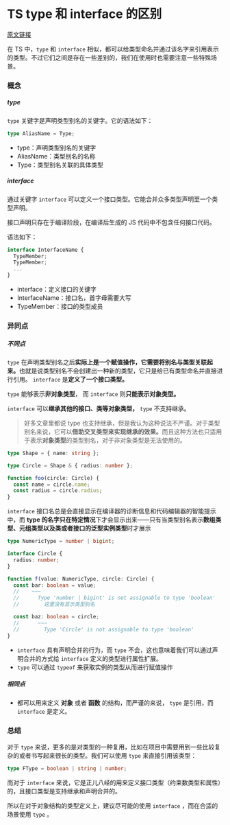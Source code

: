 # TS type 和 interface 的区别

[原文链接](https://blog.csdn.net/qq_42345237/article/details/124895617)

在 TS 中，`type` 和 `interface` 相似，都可以给类型命名并通过该名字来引用表示的类型。不过它们之间是存在一些差别的，我们在使用时也需要注意一些特殊场景。

### 概念

##### type

`type` 关键字是声明类型别名的关键字。它的语法如下：

```ts
type AliasName = Type;
```

- type：声明类型别名的关键字
- AliasName：类型别名的名称
- Type：类型别名关联的具体类型

##### interface

通过关键字 `interface` 可以定义一个接口类型。它能合并众多类型声明至一个类型声明。

接口声明只存在于编译阶段，在编译后生成的 JS 代码中不包含任何接口代码。

语法如下：

```ts
interface InterfaceName {
  TypeMember;
  TypeMember;
  ...
}
```

- interface：定义接口的关键字
- InterfaceName：接口名，首字母需要大写
- TypeMember：接口的类型成员

### 异同点

##### 不同点

`type` 在声明类型别名之后<b>实际上是一个赋值操作，它需要将别名与类型关联起来。</b>也就是说类型别名不会创建出一种新的类型，它只是给已有类型命名并直接进行引用。 `interface` 是<b>定义了一个接口类型。</b>

`type` 能够表示<b>非对象类型</b>， 而 `interface` 则<b>只能表示对象类型。</b>

`interface` 可以<b>继承其他的接口、类等对象类型，</b> `type` 不支持继承。

> 好多文章里都说 type 也支持继承，但是我认为这种说法不严谨。对于类型别名来说，它可以<b>借助交叉类型来实现继承的效果。</b>而且这种方法也只适用于表示<b>对象类型</b>的类型别名，对于非对象类型是无法使用的。

```ts
type Shape = { name: string };

type Circle = Shape & { radius: number };

function foo(circle: Circle) {
  const name = circle.name;
  const radius = circle.radius;
}
```

`interface` 接口名总是会直接显示在编译器的诊断信息和代码编辑器的智能提示中，而 <b>type 的名字只在特定情况</b>下才会显示出来——只有当类型别名表示<b>数组类型、元组类型以及类或者接口的泛型实例类型</b>时才展示

```ts
type NumericType = number | bigint;

interface Circle {
  radius: number;
}

function f(value: NumericType, circle: Circle) {
  const bar: boolean = value;
  //    ~~~
  // 	  Type 'number | bigint' is not assignable to type 'boolean'
  // 		这里没有显示类型别名

  const baz: boolean = circle;
  // 	  ~~~
  // 		Type 'Circle' is not assignable to type 'boolean'
}
```

- `interface` 具有声明合并的行为，而 `type` 不会，这也意味着我们可以通过声明合并的方式给 `interface` 定义的类型进行属性扩展。
- `type` 可以通过 `typeof` 来获取实例的类型从而进行赋值操作

##### 相同点

- 都可以用来定义 <b>对象</b> 或者 <b>函数</b> 的结构，而严谨的来说， `type` 是引用，而 `interface` 是定义。

### 总结

对于 `type` 来说，更多的是对类型的一种复用，比如在项目中需要用到一些比较复杂的或者书写起来很长的类型。我们可以使用 `type` 来直接引用该类型：

```ts
type FType = boolean | string | number;
```

而对于 `interface` 来说，它是正儿八经的用来定义接口类型（约束数类型和属性）的，且接口类型是支持继承和声明合并的。

所以在对于对象结构的类型定义上，建议尽可能的使用 `interface` ，而在合适的场景使用 `type` 。

<CommentService />
